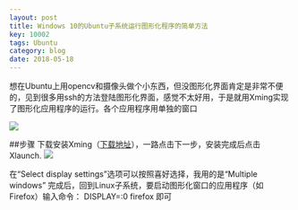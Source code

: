 ```yaml
---
layout: post
title: Windows 10的Ubuntu子系统运行图形化程序的简单方法
key: 10002
tags: Ubuntu
category: blog
date: 2018-05-18 
---
```

想在Ubuntu上用opencv和摄像头做个小东西，但没图形化界面肯定是非常不便的，见到很多用ssh的方法登陆图形化界面，感觉不太好用，于是就用Xming实现了图形化应用程序的运行。各个应用程序用单独的窗口

![](https://i.imgur.com/9IvMGWk.png)

##步骤
下载安装Xming（[下载地址](https://sourceforge.net/projects/xming/)），一路点击下一步，安装完成后点击Xlaunch.
![](https://i.imgur.com/zwMakIS.png)

在“Select display settings”选项可以按照喜好选择，我用的是“Multiple windows”
完成后，回到Linux子系统，要启动图形化窗口的应用程序（如Firefox）输入命令：
    DISPLAY=:0 firefox
即可